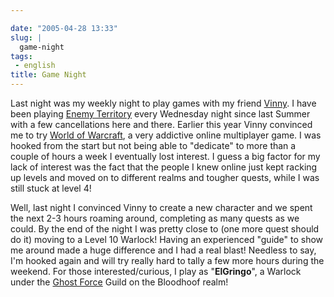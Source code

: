 ```yaml
---

date: "2005-04-28 13:33"
slug: |
  game-night
tags:
 - english
title: Game Night
---
```


Last night was my weekly night to play games with my friend
[Vinny](http://www.supertoadman.com/cs/blogs/supertoadman/default.aspx).
I have been playing [Enemy Territory](http://www.enemy-territory.com)
every Wednesday night since last Summer with a few cancellations here
and there. Earlier this year Vinny convinced me to try [World of
Warcraft](http://www.worldofwarcraft.com/), a very addictive online
multiplayer game. I was hooked from the start but not being able to
"dedicate" to more than a couple of hours a week I eventually lost
interest. I guess a big factor for my lack of interest was the fact that
the people I knew online just kept racking up levels and moved on to
different realms and tougher quests, while I was still stuck at level 4!

Well, last night I convinced Vinny to create a new character and we
spent the next 2-3 hours roaming around, completing as many quests as we
could. By the end of the night I was pretty close to (one more quest
should do it) moving to a Level 10 Warlock! Having an experienced
"guide" to show me around made a huge difference and I had a real blast!
Needless to say, I'm hooked again and will try really hard to tally a
few more hours during the weekend. For those interested/curious, I play
as "**ElGringo**", a Warlock under the [Ghost
Force](http://www.ghost-force.net) Guild on the Bloodhoof realm!
